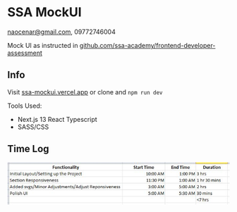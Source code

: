 # SSA MockUI
naocenar@gmail.com, 09772746004

Mock UI as instructed in [github.com/ssa-academy/frontend-developer-assessment](https://github.com/ssa-academy/frontend-developer-assessment)


## Info

Visit [ssa-mockui.vercel.app](https://ssa-mockui.vercel.app/) or clone and `npm run dev`<br>

Tools Used:
- Next.js 13 React Typescript
- SASS/CSS

## Time Log

![time](timeLogSSA.JPG)